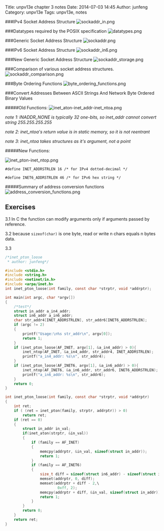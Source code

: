 Title: unpv13e chapter 3 notes
Date: 2014-07-03 14:45
Author: junfeng
Category: unpv13e
Tags: unpv13e, notes


###IPv4 Socket Address Structure
![sockaddr_in.png](./images/sockaddr_in.png)

###Datatypes required by the POSIX specification
![datatypes.png](./images/datatypes.png)

###Generic Socket Address Structure
![sockaddr.png](./images/sockaddr.png)

###IPv6 Socket Address Structure
![sockaddr_in6.png](./images/sockaddr_in6.png)

###New Generic Socket Address Structure
![sockaddr_storage.png](./images/sockaddr_storage.png)

###Comparison of various socket address structures.
![sockaddr_comparison.png](./images/sockaddr_comparison.png)

###Byte Ordering Functions
![byte_ordering_functions.png](./images/byte_ordering_functions.png)

###Convert Addresses Between ASCII Strings And Network Byte Ordered Binary Values

#####Old Functions:
![inet_aton-inet_addr-inet_ntoa.png](./images/inet_aton-inet_addr-inet_ntoa.png)

*note 1: INADDR_NONE is typically 32 one-bits, so inet_addr cannot convert string 255.255.255.255*

*note 2: inet_ntoa's return value is in static memory, so it is not reentrant*

*note 3: inet_ntoa takes structures as it's argument, not a point*

#####New Functions:

![inet_pton-inet_ntop.png](./images/inet_pton-inet_ntop.png)

`#define INET_ADDRSTRLEN 16 /* for IPv4 dotted-decimal */`

`#define INET6_ADDRSTRLEN 46 /* for IPv6 hex string */`

#####Summary of address conversion functions
![address_conversion_functions.png](./images/address_conversion_functions.png)

Exercises
---------
3.1 In C the function can modify arguments only if arguments passed by reference.

3.2 because `sizeof(char)` is one byte, read or write n chars equals n bytes data.

3.3
```c
/*inet_pton_loose
 * author: junfeng*/

#include <stdio.h>
#include <string.h>
#include <netinet/in.h>
#include <arpa/inet.h>
int inet_pton_loose(int family, const char *strptr, void *addrptr);

int main(int argc, char *argv[])
{
    /*test*/
    struct in_addr a_in4_addr;
    struct in6_addr a_in6_addr;
    char str_addr4[INET_ADDRSTRLEN], str_addr6[INET6_ADDRSTRLEN];
    if (argc != 2)
    {
        printf("Usage:\n%s str_addr\n", argv[0]);
        return 1;
    }
    if (inet_pton_loose(AF_INET, argv[1], &a_in4_addr) > 0){
        inet_ntop(AF_INET, &a_in4_addr, str_addr4, INET_ADDRSTRLEN);
        printf("a_in4_addr: %s\n", str_addr4);
    }
    if (inet_pton_loose(AF_INET6, argv[1], &a_in6_addr) > 0){
        inet_ntop(AF_INET6, &a_in6_addr, str_addr6, INET6_ADDRSTRLEN);
        printf("a_in6_addr: %s\n", str_addr6);
    }
    return 0;
}

int inet_pton_loose(int family, const char *strptr, void *addrptr)
{
    int ret;
    if ( (ret = inet_pton(family, strptr, addrptr)) > 0)
        return ret;
    if (ret == 0)
    {
        struct in_addr in_val;
        if(inet_aton(strptr, &in_val))
        {
            if (family == AF_INET)
            {
                memcpy(addrptr, &in_val, sizeof(struct in_addr));
                return 1;
            }
            if (family == AF_INET6)
            {
                size_t diff = sizeof(struct in6_addr) - sizeof(struct in_addr);
                memset(addrptr, 0, diff);
                memset(addrptr + diff - 2,\
                        0xff, 2);
                memcpy(addrptr + diff, &in_val, sizeof(struct in_addr));
                return 1;
            }
        }
        return 0;
    }
    return ret;
}
```



